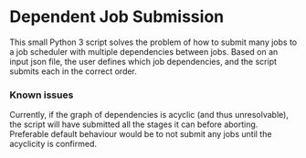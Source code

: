 # Dependent Job Submission

This small Python 3 script solves the problem of how to submit many jobs to a job scheduler with multiple dependencies 
between jobs. Based on an input json file, the user defines which job dependencies, and the script submits each in the 
correct order.


### Known issues
Currently, if the graph of dependencies is acyclic (and thus unresolvable), the script will have submitted all the 
stages it can before aborting. Preferable default behaviour would be to not submit any jobs until the acyclicity is 
confirmed.  